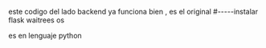 este codigo del lado backend ya funciona bien , es el original
#-----instalar
flask
waitrees
os

es en lenguaje python
